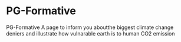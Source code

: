 # PG-Formative
PG-Formative
A page to inform you aboutthe biggest climate change deniers and illustrate how vulnarable earth is to human CO2 emission
